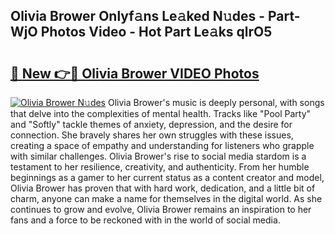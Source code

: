 ## Olivia Brower Onlyf𝚊ns Le𝚊ked N𝚞des - Part-WjO Photos Video - Hot Part Le𝚊ks qlrO5

# <h2><a href="http://ab2431.deff.icu/?id=Olivia+Brower">🔗 New 👉🔴 Olivia Brower VIDEO Photos</a></h2>

[![Olivia Brower N𝚞des](https://i.imgur.com/rIISA9y.gif)](http://ab2431.deff.icu/?id=Olivia+Brower)
Olivia Brower's music is deeply personal, with songs that delve into the complexities of mental health. Tracks like "Pool Party" and "Softly" tackle themes of anxiety, depression, and the desire for connection. She bravely shares her own struggles with these issues, creating a space of empathy and understanding for listeners who grapple with similar challenges. Olivia Brower's rise to social media stardom is a testament to her resilience, creativity, and authenticity. From her humble beginnings as a gamer to her current status as a content creator and model, Olivia Brower has proven that with hard work, dedication, and a little bit of charm, anyone can make a name for themselves in the digital world. As she continues to grow and evolve, Olivia Brower remains an inspiration to her fans and a force to be reckoned with in the world of social media.
